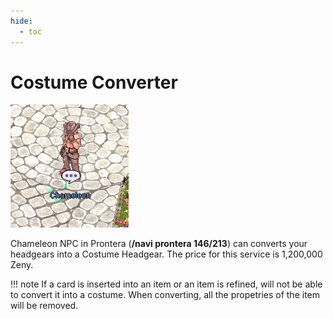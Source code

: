 ```yaml
---
hide:
  - toc
---
```

# Costume Converter
![Chameleon NPC](img/Chameleon.png)

Chameleon NPC in Prontera (**/navi prontera 146/213**) can converts your headgears into a Costume Headgear. The price for this service is 1,200,000 Zeny.

!!! note If a card is inserted into an item or an item is refined, will not be able to convert it into a costume. When converting, all the propetries of the item will be removed.